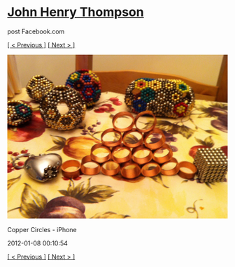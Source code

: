 # [John Henry Thompson](../README.md)
post Facebook.com

[[ < Previous ]](2012-01-08-3.md) [[ Next > ]](2012-01-01-1.md)

[![](../media/2012-01-08/Copper-Circles-iPhone-3.jpg)](../README.md)

Copper Circles - iPhone

2012-01-08 00:10:54

[[ < Previous ]](2012-01-08-3.md) [[ Next > ]](2012-01-01-1.md)
